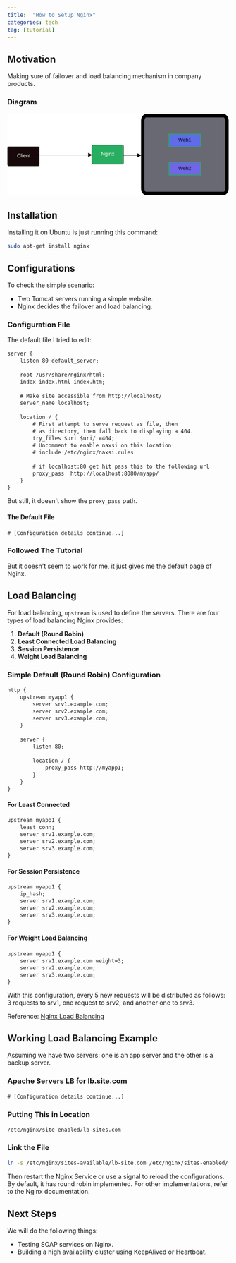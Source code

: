 ```yaml
---
title:  "How to Setup Nginx"
categories: tech
tag: [tutorial]
---
```


## Motivation
Making sure of failover and load balancing mechanism in company products.

### Diagram
![Diagram Image](/assets/img/nginx.svg)

## Installation
Installing it on Ubuntu is just running this command:
```bash
sudo apt-get install nginx
```

## Configurations
To check the simple scenario:

- Two Tomcat servers running a simple website.
- Nginx decides the failover and load balancing.

### Configuration File
The default file I tried to edit:

```nginx
server {
    listen 80 default_server;

    root /usr/share/nginx/html;
    index index.html index.htm;

    # Make site accessible from http://localhost/
    server_name localhost;

    location / {
        # First attempt to serve request as file, then
        # as directory, then fall back to displaying a 404.
        try_files $uri $uri/ =404;
        # Uncomment to enable naxsi on this location
        # include /etc/nginx/naxsi.rules

        # if localhost:80 get hit pass this to the following url 
        proxy_pass  http://localhost:8080/myapp/
    }
}
```

But still, it doesn't show the `proxy_pass` path.

#### The Default File
```nginx
# [Configuration details continue...]
```

### Followed The Tutorial
But it doesn't seem to work for me, it just gives me the default page of Nginx.

## Load Balancing
For load balancing, `upstream` is used to define the servers. There are four types of load balancing Nginx provides:

1. **Default (Round Robin)**
2. **Least Connected Load Balancing**
3. **Session Persistence**
4. **Weight Load Balancing**

### Simple Default (Round Robin) Configuration
```nginx
http {
    upstream myapp1 {
        server srv1.example.com;
        server srv2.example.com;
        server srv3.example.com;
    }

    server {
        listen 80;

        location / {
            proxy_pass http://myapp1;
        }
    }
}
```

#### For Least Connected
```nginx
upstream myapp1 {
    least_conn;
    server srv1.example.com;
    server srv2.example.com;
    server srv3.example.com;
}
```

#### For Session Persistence
```nginx
upstream myapp1 {
    ip_hash;
    server srv1.example.com;
    server srv2.example.com;
    server srv3.example.com;
}
```

#### For Weight Load Balancing
```nginx
upstream myapp1 {
    server srv1.example.com weight=3;
    server srv2.example.com;
    server srv3.example.com;
}
```
With this configuration, every 5 new requests will be distributed as follows: 3 requests to srv1, one request to srv2, and another one to srv3.

Reference: [Nginx Load Balancing](http://nginx.org/en/docs/http/load_balancing.html)

## Working Load Balancing Example
Assuming we have two servers: one is an app server and the other is a backup server.

### Apache Servers LB for lb.site.com
```nginx
# [Configuration details continue...]
```

### Putting This in Location
```
/etc/nginx/site-enabled/lb-sites.com    
```

### Link the File
```bash
ln -s /etc/nginx/sites-available/lb-site.com /etc/nginx/sites-enabled/
```

Then restart the Nginx Service or use a signal to reload the configurations. By default, it has round robin implemented. For other implementations, refer to the Nginx documentation.

## Next Steps
We will do the following things:

- Testing SOAP services on Nginx.
- Building a high availability cluster using KeepAlived or Heartbeat.

